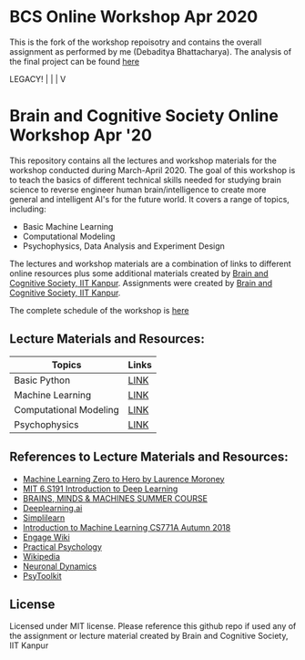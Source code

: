 # BCS Online Workshop Apr 2020

This is the fork of the workshop repoisotry and contains the overall assignment as performed by me (Debaditya Bhattacharya). The analysis of the final project can be found [here](Psychophysics\Assignment\VisualSearchExperimentAnalysis190254.pdf)

 LEGACY!
    |
    |
    |
    V
# Brain and Cognitive Society Online Workshop Apr '20

This repository contains all the lectures and workshop materials for the workshop conducted during March-April 2020. The goal of this workshop is to teach the basics of different technical skills needed for studying brain science to reverse engineer human brain/intelligence to create more general and intelligent AI's for the future world. It covers a range of topics, including:
* Basic Machine Learning
* Computational Modeling
* Psychophysics, Data Analysis and Experiment Design

The lectures and workshop materials are a combination of links to different online resources plus some additional materials created by [Brain and Cognitive Society, IIT Kanpur](https://bcs-iitk.github.io/). Assignments were created by [Brain and Cognitive Society, IIT Kanpur](https://bcs-iitk.github.io/).

The complete schedule of the workshop is [here](https://docs.google.com/spreadsheets/d/e/2PACX-1vTFknqDgVMKTFt8_aUp14bFlYO5cqHk8OfbkQ6xIaulwXtF2w5GUI8-2R3UrmiIUJZuAG-hfJKI0ULs/pubhtml?gid=0&single=true)

## Lecture Materials and Resources:

| Topics | Links |
| ------ | ------ |
| Basic Python | [LINK](Python_Tutorial/Readme.md) |
| Machine Learning | [LINK](Machine_Learning/Readme.md) |
| Computational Modeling | [LINK](Computational_Modeling/Readme.md) |
| Psychophysics | [LINK](Psychophysics/Readme.md) |

## References to Lecture Materials and Resources:
* [Machine Learning Zero to Hero by Laurence Moroney](https://github.com/lmoroney/dlaicourse)
* [MIT 6.S191 Introduction to Deep Learning](http://introtodeeplearning.com/)
* [BRAINS, MINDS & MACHINES SUMMER COURSE](https://cbmm.mit.edu/summer-school/2018)
* [Deeplearning.ai](https://www.youtube.com/channel/UCcIXc5mJsHVYTZR1maL5l9w)
* [Simplilearn](https://www.youtube.com/user/Simplilearn)
* [Introduction to Machine Learning CS771A Autumn 2018](https://www.cse.iitk.ac.in/users/piyush/courses/ml_autumn18/index.html)
* [Engage Wiki](https://www.youtube.com/channel/UCSaU-C63jLqgXq9Xg3YyM2A)
* [Practical Psychology](https://www.youtube.com/channel/UCir93b_ftqInEaDpsWYbo_g)
* [Wikipedia](https://en.wikipedia.org/)
* [Neuronal Dynamics](https://www.youtube.com/channel/UClmOXGbekg0comtuh0d8Oaw)
* [PsyToolkit](https://www.psytoolkit.org/lessons/)

## License
Licensed under MIT license. Please reference this github repo if used any of the assignment or lecture material created by Brain and Cognitive Society, IIT Kanpur
